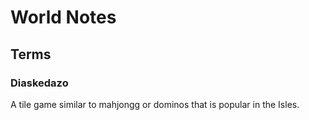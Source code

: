 # World Notes
## Terms
### Diaskedazo
A tile game similar to mahjongg or dominos that is popular in the Isles.
